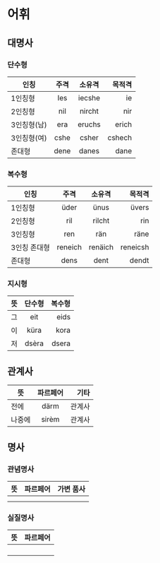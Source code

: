 # 어휘
## 대명사
### 단수형
| 인칭 | 주격 | 소유격 | 목적격 |
|---|:---:|:---:|---:|
|1인칭형|Ies|iecshe|ie|
|2인칭형|nil|nircht|nir|
|3인칭형(남)|era|eruchs|erich|
|3인칭형(여)|cshe|csher|cshech|
|존대형|dene|danes|dane|
### 복수형
| 인칭 | 주격 | 소유격 | 목적격 |
|---|:---:|:---:|---:|
|1인칭형|üder|ünus|üvers|
|2인칭형|ril|rilcht|rin|
|3인칭형|ren|rän|räne|
|3인칭 존대형|reneich|renäich|reneicsh|
|존대형|dens|dent|dendt|
### 지시형
| 뜻 | 단수형 | 복수형 |
|---|:---:|---:|
|그|eit|eids|
|이|küra|kora|
|저|dsèra|dsera|
## 관계사
| 뜻 | 파르페어 | 기타 |
|---|:---:|---:|
|전에|därm|관계사|
|나중에|sirèm|관계사|
## 명사
### 관념명사
| 뜻 | 파르페어 | 가변 품사 |
|---:|:---:|---:|
||||
||||
### 실질명사
| 뜻 | 파르페어 |
|---:|:---:|
|||
|||
|||
|||
